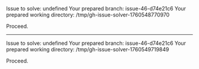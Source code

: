 Issue to solve: undefined
Your prepared branch: issue-46-d74e21c6
Your prepared working directory: /tmp/gh-issue-solver-1760548770970

Proceed.

---

Issue to solve: undefined
Your prepared branch: issue-46-d74e21c6
Your prepared working directory: /tmp/gh-issue-solver-1760549719849

Proceed.